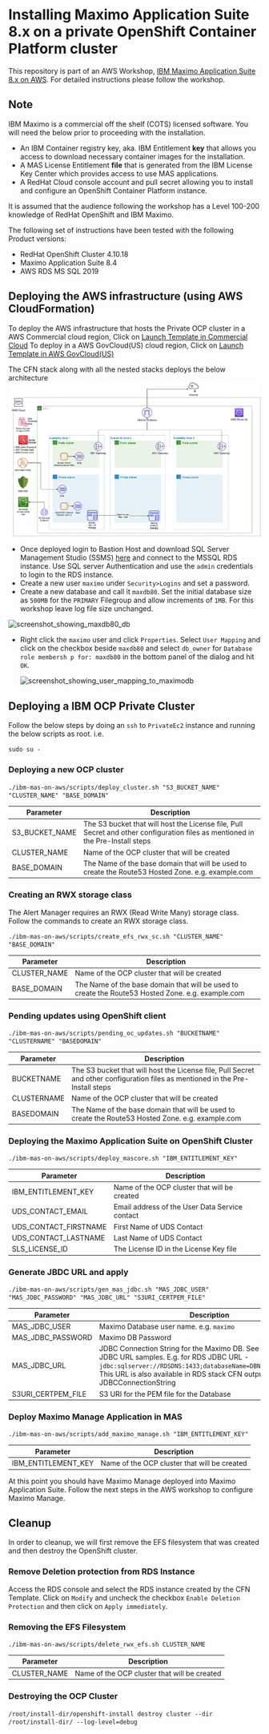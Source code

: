 # Installing Maximo Application Suite 8.x on a private OpenShift Container Platform cluster
This repository is part of an AWS Workshop, [IBM Maximo Application Suite 8.x on AWS](https://catalog.us-east-1.prod.workshops.aws/workshops/78554b88-0cd8-45a1-b9ee-2c1078aa6995/en-US). For detailed instructions please follow the workshop.
## Note
IBM Maximo is a commercial off the shelf (COTS) licensed software. You will need the below prior to proceeding with the installation.
* An IBM Container registry key, aka. IBM Entitlement **key** that allows you access to download necessary container images for the installation.
* A MAS License Entitlement **file** that is generated from the IBM License Key Center which provides access to use MAS applications.
* A RedHat Cloud console account and pull secret allowing you to install and configure an OpenShift Container Platform instance.

It is assumed that the audience following the workshop has a Level 100-200 knowledge of RedHat OpenShift and IBM Maximo.

The following set of instructions have been tested with the following Product versions:
* RedHat OpenShift Cluster 4.10.18
* Maximo Application Suite 8.4
* AWS RDS MS SQL 2019

## Deploying the AWS infrastructure (using AWS CloudFormation)
To deploy the AWS infrastructure that hosts the Private OCP cluster in a AWS Commercial cloud region, Click on 
<a href="https://console.aws.amazon.com/cloudformation/home?#/stacks/new?&templateURL=https://ee-assets-prod-us-east-1.s3.amazonaws.com/modules/59674cf6b6e04aa19cd95f91d5d0dca7/v1/mainTemplate.yaml">Launch Template in Commercial Cloud</a>
To deploy in a AWS GovCloud(US) cloud region, Click on 
<a href="https://console.amazonaws-us-gov.com/cloudformation/home?#/stacks/new?&templateURL=https://ee-assets-prod-us-east-1.s3.amazonaws.com/modules/59674cf6b6e04aa19cd95f91d5d0dca7/v1/mainTemplate.yaml">Launch Template in AWS GovCloud(US)</a>

The CFN stack along with all the nested stacks deploys the below architecture 
![infra-deployed-by-cfnstack](./images/infra-deployed-by-cfnstack.png)

* Once deployed login to Bastion Host and download SQL Server Management Studio (SSMS) [here](https://learn.microsoft.com/en-us/sql/ssms/download-sql-server-management-studio-ssms?view=sql-server-ver16) and connect to the MSSQL RDS instance. Use SQL server Authentication and use the ``admin`` credentials to login to the RDS instance. 
* Create a new user ``maximo`` under ``Security>Logins`` and set a password.
* Create a new database and call it ``maxdb80``. Set the initial database size as ``500MB`` for the ``PRIMARY`` Filegroup and allow increments of ``1MB``. For this workshop leave log file size unchanged. 

![screenshot_showing_maxdb80_db](./images/screenshot_showing_maxdb80_db.png)
* Right click the ``maximo`` user and click ``Properties``. Select ``User Mapping`` and click on the checkbox beside ``maxdb80`` and select ``db_owner`` for ``Database role membersh p for: maxdb80`` in the bottom panel of the dialog and hit ``OK``.

    ![screenshot_showing_user_mapping_to_maximodb](./images/screenshot_showing_user_mapping_to_maximodb.png)


## Deploying a IBM OCP Private Cluster
Follow the below steps by doing an ``ssh`` to ``PrivateEc2`` instance and running the below scripts as root. 
i.e.
```
sudo su -
```
### Deploying a new OCP cluster
```
./ibm-mas-on-aws/scripts/deploy_cluster.sh "S3_BUCKET_NAME" "CLUSTER_NAME" "BASE_DOMAIN"
```
|Parameter|Description|
|--|--|
|S3_BUCKET_NAME|The S3 bucket that will host the License file, Pull Secret and other configuration files as mentioned in the Pre-Install steps|
|CLUSTER_NAME|Name of the OCP cluster that will be created|
|BASE_DOMAIN|The Name of the base domain that will be used to create the Route53 Hosted Zone. e.g. example.com|

### Creating an RWX storage class
The Alert Manager requires an RWX (Read Write Many) storage class. Follow the commands to create an RWX storage class.
```
./ibm-mas-on-aws/scripts/create_efs_rwx_sc.sh "CLUSTER_NAME" "BASE_DOMAIN"
```
|Parameter|Description|
|--|--|
|CLUSTER_NAME|Name of the OCP cluster that will be created|
|BASE_DOMAIN|The Name of the base domain that will be used to create the Route53 Hosted Zone. e.g. example.com|

### Pending updates using OpenShift client
```
./ibm-mas-on-aws/scripts/pending_oc_updates.sh "BUCKETNAME" "CLUSTERNAME" "BASEDOMAIN"
```
|Parameter|Description|
|--|--|
|BUCKETNAME|The S3 bucket that will host the License file, Pull Secret and other configuration files as mentioned in the Pre-Install steps|
|CLUSTERNAME|Name of the OCP cluster that will be created|
|BASEDOMAIN|The Name of the base domain that will be used to create the Route53 Hosted Zone. e.g. example.com|


### Deploying the Maximo Application Suite on OpenShift Cluster
```
./ibm-mas-on-aws/scripts/deploy_mascore.sh "IBM_ENTITLEMENT_KEY" 
```
|Parameter|Description|
|--|--|
|IBM_ENTITLEMENT_KEY|Name of the OCP cluster that will be created|
|UDS_CONTACT_EMAIL|Email address of the User Data Service contact|
|UDS_CONTACT_FIRSTNAME|First Name of UDS Contact|
|UDS_CONTACT_LASTNAME|Last Name of UDS Contact|
|SLS_LICENSE_ID|The License ID in the License Key file|

### Generate JBDC URL and apply 
```
./ibm-mas-on-aws/scripts/gen_mas_jdbc.sh "MAS_JDBC_USER" "MAS_JDBC_PASSWORD" "MAS_JDBC_URL" "S3URI_CERTPEM_FILE"
```
|Parameter|Description|
|--|--|
|MAS_JDBC_USER|Maximo Database user name. e.g. ``maximo``|
|MAS_JDBC_PASSWORD|Maximo DB Password|
|MAS_JDBC_URL|JDBC Connection String for the Maximo DB. See [link](https://www.ibm.com/docs/en/maximo-manage/8.0.0?topic=suite-deploying-activating-manage) for various JDBC URL samples. E.g. for RDS JDBC URL - ``jdbc:sqlserver://RDSDNS:1433;databaseName=DBNAME;encrypt=true``. This URL is also available in RDS stack CFN output as JDBCConnectionString|
|S3URI_CERTPEM_FILE|S3 URI for the PEM file for the Database|

### Deploy Maximo Manage Application in MAS 
```
./ibm-mas-on-aws/scripts/add_maximo_manage.sh "IBM_ENTITLEMENT_KEY"
```
|Parameter|Description|
|--|--|
|IBM_ENTITLEMENT_KEY|Name of the OCP cluster that will be created|

At this point you should have Maximo Manage deployed into Maximo Application Suite. 
Follow the next steps in the AWS workshop to configure Maximo Manage.

## Cleanup
In order to cleanup, we will first remove the EFS filesystem that was created and then destroy the OpenShift cluster.

### Remove Deletion protection from RDS Instance
Access the RDS console and select the RDS instance created by the CFN Template. Click on ``Modify`` and uncheck the checkbox ``Enable Deletion Protection`` and then click on ``Apply immediately``.

### Removing the EFS Filesystem
```
./ibm-mas-on-aws/scripts/delete_rwx_efs.sh CLUSTER_NAME
```
|Parameter|Description|
|--|--|
|CLUSTER_NAME|Name of the OCP cluster that will be created|

### Destroying the OCP Cluster

```
/root/install-dir/openshift-install destroy cluster --dir /root/install-dir/ --log-level=debug
```
